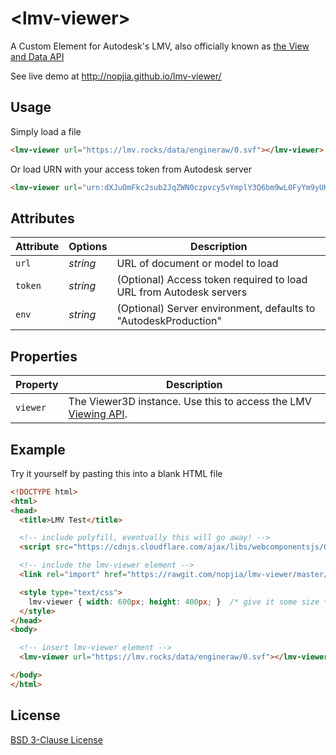 # &lt;lmv-viewer&gt;

A Custom Element for Autodesk's LMV, also officially known as [the View and Data API](http://developer-autodesk.github.io/)

See live demo at http://nopjia.github.io/lmv-viewer/

## Usage

Simply load a file
```html
<lmv-viewer url="https://lmv.rocks/data/engineraw/0.svf"></lmv-viewer>
```

Or load URN with your access token from Autodesk server
```html
<lmv-viewer url="urn:dXJuOmFkc2sub2JqZWN0czpvcy5vYmplY3Q6bm9wL0FyYm9yUHJlc3MuZHdm" token="7twj3okWPRkbBMtpfUSN5hZkcAkv"></lmv-viewer>
```


## Attributes

Attribute | Options  | Description
---       | ---      | ---
`url`     | *string* | URL of document or model to load
`token`   | *string* | (Optional) Access token required to load URL from Autodesk servers
`env`     | *string* | (Optional) Server environment, defaults to "AutodeskProduction"

## Properties

Property  | Description
---       | ---
`viewer`  | The Viewer3D instance. Use this to access the LMV [Viewing API](https://s3.amazonaws.com/autodesk.viewingservice.viewers.prod/1.2.13/docs/index.html).

## Example

Try it yourself by pasting this into a blank HTML file
```html
<!DOCTYPE html>
<html>
<head>
  <title>LMV Test</title>

  <!-- include polyfill, eventually this will go away! -->
  <script src="https://cdnjs.cloudflare.com/ajax/libs/webcomponentsjs/0.7.3/webcomponents.min.js"></script>

  <!-- include the lmv-viewer element -->
  <link rel="import" href="https://rawgit.com/nopjia/lmv-viewer/master/lmv-viewer.html">

  <style type="text/css">
    lmv-viewer { width: 600px; height: 400px; }  /* give it some size */
  </style>
</head>
<body>

  <!-- insert lmv-viewer element -->
  <lmv-viewer url="https://lmv.rocks/data/engineraw/0.svf"></lmv-viewer>

</body>
</html>
```


## License

[BSD 3-Clause License](http://opensource.org/licenses/BSD-3-Clause)
